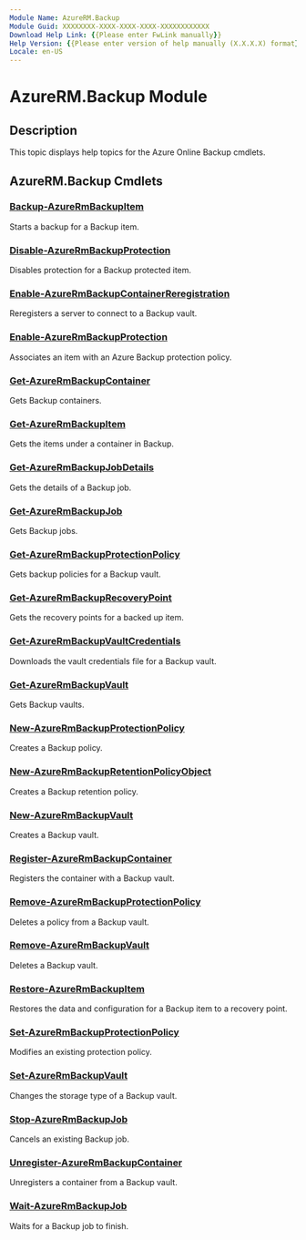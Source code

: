```yaml
---
Module Name: AzureRM.Backup
Module Guid: XXXXXXXX-XXXX-XXXX-XXXX-XXXXXXXXXXXX
Download Help Link: {{Please enter FwLink manually}}
Help Version: {{Please enter version of help manually (X.X.X.X) format}}
Locale: en-US
---
```


# AzureRM.Backup Module
## Description
This topic displays help topics for the Azure Online Backup cmdlets. 

## AzureRM.Backup Cmdlets
### [Backup-AzureRmBackupItem](.\Backup-AzureRmBackupItem.md)
Starts a backup for a Backup item.


### [Disable-AzureRmBackupProtection](.\Disable-AzureRmBackupProtection.md)
Disables protection for a Backup protected item.


### [Enable-AzureRmBackupContainerReregistration](.\Enable-AzureRmBackupContainerReregistration.md)
Reregisters a server to connect to a Backup vault.


### [Enable-AzureRmBackupProtection](.\Enable-AzureRmBackupProtection.md)
Associates an item with an Azure Backup protection policy.


### [Get-AzureRmBackupContainer](.\Get-AzureRmBackupContainer.md)
Gets Backup containers.


### [Get-AzureRmBackupItem](.\Get-AzureRmBackupItem.md)
Gets the items under a container in Backup.


### [Get-AzureRmBackupJobDetails](.\Get-AzureRmBackupJobDetails.md)
Gets the details of a Backup job.


### [Get-AzureRmBackupJob](.\Get-AzureRmBackupJob.md)
Gets Backup jobs.


### [Get-AzureRmBackupProtectionPolicy](.\Get-AzureRmBackupProtectionPolicy.md)
Gets backup policies for a Backup vault.


### [Get-AzureRmBackupRecoveryPoint](.\Get-AzureRmBackupRecoveryPoint.md)
Gets the recovery points for a backed up item.


### [Get-AzureRmBackupVaultCredentials](.\Get-AzureRmBackupVaultCredentials.md)
Downloads the vault credentials file for a Backup vault.


### [Get-AzureRmBackupVault](.\Get-AzureRmBackupVault.md)
Gets Backup vaults.


### [New-AzureRmBackupProtectionPolicy](.\New-AzureRmBackupProtectionPolicy.md)
Creates a Backup policy.


### [New-AzureRmBackupRetentionPolicyObject](.\New-AzureRmBackupRetentionPolicyObject.md)
Creates a Backup retention policy.


### [New-AzureRmBackupVault](.\New-AzureRmBackupVault.md)
Creates a Backup vault.


### [Register-AzureRmBackupContainer](.\Register-AzureRmBackupContainer.md)
Registers the container with a Backup vault.


### [Remove-AzureRmBackupProtectionPolicy](.\Remove-AzureRmBackupProtectionPolicy.md)
Deletes a policy from a Backup vault.


### [Remove-AzureRmBackupVault](.\Remove-AzureRmBackupVault.md)
Deletes a Backup vault.


### [Restore-AzureRmBackupItem](.\Restore-AzureRmBackupItem.md)
Restores the data and configuration for a Backup item to a recovery point.


### [Set-AzureRmBackupProtectionPolicy](.\Set-AzureRmBackupProtectionPolicy.md)
Modifies an existing protection policy.


### [Set-AzureRmBackupVault](.\Set-AzureRmBackupVault.md)
Changes the storage type of a Backup vault.


### [Stop-AzureRmBackupJob](.\Stop-AzureRmBackupJob.md)
Cancels an existing Backup job.


### [Unregister-AzureRmBackupContainer](.\Unregister-AzureRmBackupContainer.md)
Unregisters a container from a Backup vault.


### [Wait-AzureRmBackupJob](.\Wait-AzureRmBackupJob.md)
Waits for a Backup job to finish.



